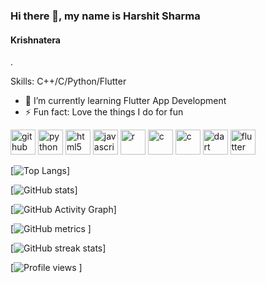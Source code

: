 ### Hi there 👋, my name is Harshit Sharma 
#### Krishnatera
.

Skills: C++/C/Python/Flutter

- 🌱 I’m currently learning Flutter App Development 
- ⚡ Fun fact: Love the things  I do for fun  


[<img src='https://cdn.jsdelivr.net/npm/simple-icons@3.0.1/icons/github.svg' alt='github' height='40'>](https://github.com/Krishnatrea)  [<img src='https://cdn.jsdelivr.net/npm/simple-icons@3.0.1/icons/python.svg' alt='python' height='40'>](.)  [<img src='https://cdn.jsdelivr.net/npm/simple-icons@3.0.1/icons/html5.svg' alt='html5' height='40'>](.)  [<img src='https://cdn.jsdelivr.net/npm/simple-icons@3.0.1/icons/javascript.svg' alt='javascript' height='40'>](.)  [<img src='https://cdn.jsdelivr.net/npm/simple-icons@3.0.1/icons/r.svg' alt='r' height='40'>](.)  [<img src='https://cdn.jsdelivr.net/npm/simple-icons@3.0.1/icons/c.svg' alt='c' height='40'>](.)  [<img src='https://cdn.jsdelivr.net/npm/simple-icons@3.0.1/icons/c.svg' alt='c' height='40'>](.)  [<img src='https://cdn.jsdelivr.net/npm/simple-icons@3.0.1/icons/dart.svg' alt='dart' height='40'>](.)  [<img src='https://cdn.jsdelivr.net/npm/simple-icons@3.0.1/icons/flutter.svg' alt='flutter' height='40'>](.)  



[![Top Langs](https://github-readme-stats.vercel.app/api/top-langs/?username=Krishnatrea)]

[![GitHub stats](https://github-readme-stats.vercel.app/api?username=Krishnatrea&show_icons=true)]

[![GitHub Activity Graph](https://activity-graph.herokuapp.com/graph?username=Krishnatrea)]

[![GitHub metrics](https://metrics.lecoq.io/Krishnatrea)  ]

[![GitHub streak stats](https://github-readme-streak-stats.herokuapp.com/?user=Krishnatrea)]

[![Profile views](https://gpvc.arturio.dev/Krishnatrea)  ]
